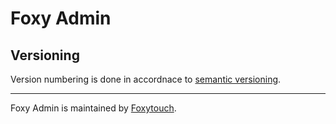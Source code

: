 # Foxy Admin
## Versioning
Version numbering is done in accordnace to [semantic versioning](http://semver.org/).

---
Foxy Admin is maintained by [Foxytouch](https://www.foxytouch.com).
